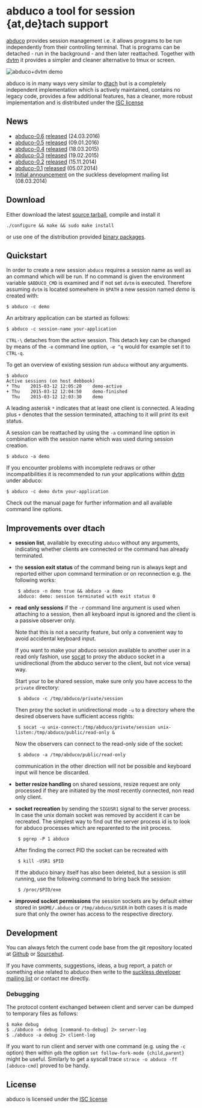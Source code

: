 # abduco a tool for session {at,de}tach support

[abduco](https://www.brain-dump.org/projects/abduco) provides
session management i.e. it allows programs to be run independently
from their controlling terminal. That is programs can be detached -
run in the background - and then later reattached. Together with
[dvtm](https://www.brain-dump.org/projects/dvtm) it provides a
simpler and cleaner alternative to tmux or screen.

![abduco+dvtm demo](https://raw.githubusercontent.com/martanne/abduco/gh-pages/screencast.gif#center)

abduco is in many ways very similar to [dtach](http://dtach.sf.net)
but is a completely independent implementation which is actively maintained,
contains no legacy code, provides a few additional features, has a
cleaner, more robust implementation and is distributed under the
[ISC license](https://raw.githubusercontent.com/martanne/abduco/master/LICENSE)

## News

 * [abduco-0.6](https://www.brain-dump.org/projects/abduco/abduco-0.6.tar.gz)
   [released](https://lists.suckless.org/dev/1603/28589.html) (24.03.2016)
 * [abduco-0.5](https://www.brain-dump.org/projects/abduco/abduco-0.5.tar.gz)
   [released](https://lists.suckless.org/dev/1601/28094.html) (09.01.2016)
 * [abduco-0.4](https://www.brain-dump.org/projects/abduco/abduco-0.4.tar.gz)
   [released](https://lists.suckless.org/dev/1503/26027.html) (18.03.2015)
 * [abduco-0.3](https://www.brain-dump.org/projects/abduco/abduco-0.3.tar.gz)
   [released](https://lists.suckless.org/dev/1502/25557.html) (19.02.2015)
 * [abduco-0.2](https://www.brain-dump.org/projects/abduco/abduco-0.2.tar.gz)
   [released](https://lists.suckless.org/dev/1411/24447.html) (15.11.2014)
 * [abduco-0.1](https://www.brain-dump.org/projects/abduco/abduco-0.1.tar.gz)
   [released](https://lists.suckless.org/dev/1407/22703.html) (05.07.2014)
 * [Initial announcement](https://lists.suckless.org/dev/1403/20372.html)
   on the suckless development mailing list (08.03.2014)

## Download

Either download the latest [source tarball](https://github.com/martanne/abduco/releases),
compile and install it

    ./configure && make && sudo make install

or use one of the distribution provided
[binary packages](https://repology.org/project/abduco/packages).

## Quickstart

In order to create a new session `abduco` requires a session name
as well as an command which will be run. If no command is given
the environment variable `$ABDUCO_CMD` is examined and if not set
`dvtm` is executed. Therefore assuming `dvtm` is located somewhere
in `$PATH` a new session named *demo* is created with:

    $ abduco -c demo

An arbitrary application can be started as follows:

    $ abduco -c session-name your-application

`CTRL-\` detaches from the active session. This detach key can be
changed by means of the `-e` command line option, `-e ^q` would
for example set it to `CTRL-q`.

To get an overview of existing session run `abduco` without any
arguments.

    $ abduco
    Active sessions (on host debbook)
    * Thu    2015-03-12 12:05:20    demo-active
    + Thu    2015-03-12 12:04:50    demo-finished
      Thu    2015-03-12 12:03:30    demo

A leading asterisk `*` indicates that at least one client is
connected. A leading plus `+` denotes that the session terminated,
attaching to it will print its exit status.

A session can be reattached by using the `-a` command line option
in combination with the session name which was used during session
creation.

    $ abduco -a demo

If you encounter problems with incomplete redraws or other
incompatibilities it is recommended to run your applications
within [dvtm](https://github.com/martanne/dvtm) under abduco:

    $ abduco -c demo dvtm your-application

Check out the manual page for further information and all available
command line options.

## Improvements over dtach

 * **session list**, available by executing `abduco` without any arguments,
   indicating whether clients are connected or the command has already
   terminated.

 * the **session exit status** of the command being run is always kept and
   reported either upon command termination or on reconnection
   e.g. the following works:

        $ abduco -n demo true && abduco -a demo
        abduco: demo: session terminated with exit status 0

 * **read only sessions** if the `-r` command line argument is used when
   attaching to a session, then all keyboard input is ignored and the
   client is a passive observer only.

   Note that this is not a security feature, but only a convenient way to
   avoid accidental keyboard input.

   If you want to make your abduco session available to another user
   in a read only fashion, use [socat](http://www.dest-unreach.org/socat/)
   to proxy the abduco socket in a unidirectional (from the abduco server
   to the client, but not vice versa) way.

   Start your to be shared session, make sure only you have access to
   the `private` directory:

        $ abduco -c /tmp/abduco/private/session

   Then proxy the socket in unidirectional mode `-u` to a directory
   where the desired observers have sufficient access rights:

        $ socat -u unix-connect:/tmp/abduco/private/session unix-listen:/tmp/abduco/public/read-only &

   Now the observers can connect to the read-only side of the socket:

        $ abduco -a /tmp/abduco/public/read-only

   communication in the other direction will not be possible and keyboard
   input will hence be discarded.

 * **better resize handling** on shared sessions, resize request are only
   processed if they are initiated by the most recently connected, non
   read only client.

 * **socket recreation** by sending the `SIGUSR1` signal to the server
   process. In case the unix domain socket was removed by accident it
   can be recreated. The simplest way to find out the server process
   id is to look for abduco processes which are reparented to the init
   process.

        $ pgrep -P 1 abduco

   After finding the correct PID the socket can be recreated with

        $ kill -USR1 $PID

   If the abduco binary itself has also been deleted, but a session is
   still running, use the following command to bring back the session:

        $ /proc/$PID/exe

 * **improved socket permissions** the session sockets are by default either
   stored in `$HOME/.abduco` or `/tmp/abduco/$USER` in both cases it is
   made sure that only the owner has access to the respective directory.

## Development

You can always fetch the current code base from the git repository
located at [Github](https://github.com/martanne/abduco/) or
[Sourcehut](https://git.sr.ht/~martanne/abduco).

If you have comments, suggestions, ideas, a bug report, a patch or something
else related to abduco then write to the
[suckless developer mailing list](https://suckless.org/community)
or contact me directly.

### Debugging

The protocol content exchanged between client and server can be dumped
to temporary files as follows:

    $ make debug
    $ ./abduco -n debug [command-to-debug] 2> server-log
    $ ./abduco -a debug 2> client-log

If you want to run client and server with one command (e.g. using the `-c`
option) then within `gdb` the option `set follow-fork-mode {child,parent}`
might be useful. Similarly to get a syscall trace `strace -o abduco -ff
[abduco-cmd]` proved to be handy.

## License

abduco is licensed under the [ISC license](https://raw.githubusercontent.com/martanne/abduco/master/LICENSE)
